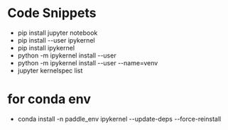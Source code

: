 # Code Snippets

- pip install jupyter notebook
- pip install --user ipykernel
- pip install ipykernel
- python -m ipykernel install --user
- python -m ipykernel install --user --name=venv
- jupyter kernelspec list

# for conda env

- conda install -n paddle_env ipykernel --update-deps --force-reinstall
